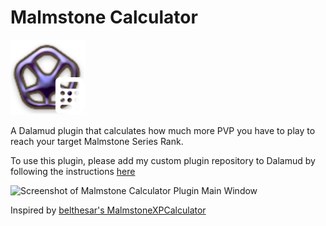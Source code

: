 # Malmstone Calculator
<img src="./images/icon.png" alt="Logo" width="120" height="120">

A Dalamud plugin that calculates how much more PVP you have to play to reach your target Malmstone Series Rank.

To use this plugin, please add my custom plugin repository to Dalamud by following the instructions [here](https://github.com/pinapelz/DalamudPlugins)

![Screenshot of Malmstone Calculator Plugin Main Window](https://github.com/user-attachments/assets/3df4e459-9c18-4f69-b85a-0a022e399788)

Inspired by [belthesar's MalmstoneXPCalculator](https://github.com/belthesar/MalmstoneXPCalculator)
